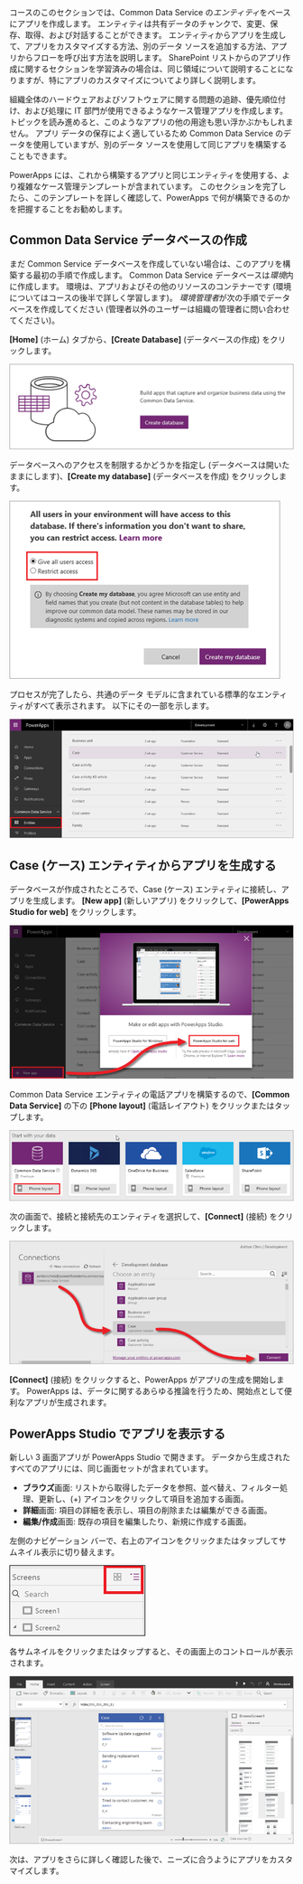 コースのこのセクションでは、Common Data Service の*エンティティ*をベースにアプリを作成します。 エンティティは共有データのチャンクで、変更、保存、取得、および対話することができます。 エンティティからアプリを生成して、アプリをカスタマイズする方法、別のデータ ソースを追加する方法、アプリからフローを呼び出す方法を説明します。 SharePoint リストからのアプリ作成に関するセクションを学習済みの場合は、同じ領域について説明することになりますが、特にアプリのカスタマイズについてより詳しく説明します。

組織全体のハードウェアおよびソフトウェアに関する問題の追跡、優先順位付け、および処理に IT 部門が使用できるようなケース管理アプリを作成します。 トピックを読み進めると、このようなアプリの他の用途も思い浮かぶかもしれません。 アプリ データの保存によく適しているため Common Data Service のデータを使用していますが、別のデータ ソースを使用して同じアプリを構築することもできます。

PowerApps には、これから構築するアプリと同じエンティティを使用する、より複雑なケース管理テンプレートが含まれています。 このセクションを完了したら、このテンプレートを詳しく確認して、PowerApps で何が構築できるのかを把握することをお勧めします。

## <a name="create-a-common-data-service-database"></a>Common Data Service データベースの作成
まだ Common Service データベースを作成していない場合は、このアプリを構築する最初の手順で作成します。 Common Data Service データベースは*環境*内に作成します。 環境は、アプリおよびその他のリソースのコンテナーです (環境についてはコースの後半で詳しく学習します)。 *環境管理者*が次の手順でデータベースを作成してください (管理者以外のユーザーは組織の管理者に問い合わせてください)。

**[Home]** (ホーム) タブから、**[Create Database]** (データベースの作成) をクリックします。

![Common Data Service データベースの作成](./media/learning-case-app-generate/create-database.png)

データベースへのアクセスを制限するかどうかを指定し (データベースは開いたままにします)、**[Create my database]** (データベースを作成) をクリックします。

![Common Data Service アクセス権の指定](./media/learning-case-app-generate/specify-access.png)

プロセスが完了したら、共通のデータ モデルに含まれている標準的なエンティティがすべて表示されます。 以下にその一部を示します。

![Common Data Service の標準エンティティ](./media/learning-case-app-generate/standard-entities.png)

## <a name="generate-an-app-from-the-case-entity"></a>Case (ケース) エンティティからアプリを生成する
データベースが作成されたところで、Case (ケース) エンティティに接続し、アプリを生成します。 **[New app]** (新しいアプリ) をクリックして、**[PowerApps Studio for web]** をクリックします。

![[PowerApps Studio for web] の [New app] (新しいアプリ)](./media/learning-case-app-generate/choose-studio.png)

Common Data Service エンティティの電話アプリを構築するので、**[Common Data Service]** の下の **[Phone layout]** (電話レイアウト) をクリックまたはタップします。

![[Common Data Service] の [Phone app] (電話アプリ)](./media/learning-case-app-generate/common-phone.png)

次の画面で、接続と接続先のエンティティを選択して、**[Connect]** (接続) をクリックします。

![Case (ケース) エンティティへの [接続]](./media/learning-case-app-generate/connect-entity.png)

**[Connect]** (接続) をクリックすると、PowerApps がアプリの生成を開始します。 PowerApps は、データに関するあらゆる推論を行うため、開始点として便利なアプリが生成されます。

## <a name="view-the-app-in-powerapps-studio"></a>PowerApps Studio でアプリを表示する
新しい 3 画面アプリが PowerApps Studio で開きます。 データから生成されたすべてのアプリには、同じ画面セットが含まれています。

* **ブラウズ**画面: リストから取得したデータを参照、並べ替え、フィルター処理、更新し、(+) アイコンをクリックして項目を追加する画面。
* **詳細**画面: 項目の詳細を表示し、項目の削除または編集ができる画面。
* **編集/作成**画面: 既存の項目を編集したり、新規に作成する画面。

左側のナビゲーション バーで、右上のアイコンをクリックまたはタップしてサムネイル表示に切り替えます。

![表示の切り替え](./media/learning-case-app-generate/toggle-view.png)

各サムネイルをクリックまたはタップすると、その画面上のコントロールが表示されます。

![生成されたアプリ](./media/learning-case-app-generate/finished-app.png)

次は、アプリをさらに詳しく確認した後で、ニーズに合うようにアプリをカスタマイズします。

